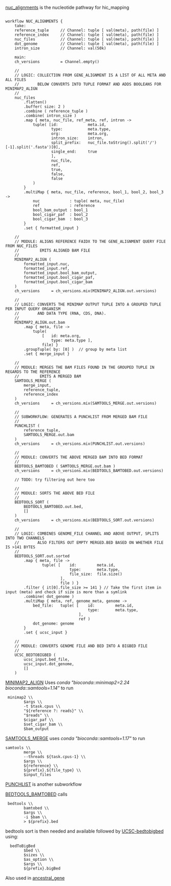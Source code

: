 [nuc_alignments](https://github.com/sanger-tol/treeval/blob/dev/subworkflows/local/nuc_alignments.nf) is the nucleotide pathway for hic_mapping

```

workflow NUC_ALIGNMENTS {
    take:
    reference_tuple     // Channel: tuple [ val(meta), path(file) ]
    reference_index     // Channel: tuple [ val(meta), path(file) ]
    nuc_files           // Channel: tuple [ val(meta), path(file) ]
    dot_genome          // Channel: tuple [ val(meta), path(file) ]
    intron_size         // Channel: val(50k)

    main:
    ch_versions         = Channel.empty()

    //
    // LOGIC: COLLECTION FROM GENE_ALIGNMENT IS A LIST OF ALL META AND ALL FILES
    //        BELOW CONVERTS INTO TUPLE FORMAT AND ADDS BOOLEANS FOR MINIMAP2_ALIGN
    //
    nuc_files
        .flatten()
        .buffer( size: 2 )
        .combine ( reference_tuple )
        .combine( intron_size )
        .map { meta, nuc_file, ref_meta, ref, intron ->
            tuple( [id:             meta.id,
                    type:           meta.type,
                    org:            meta.org,
                    intron_size:    intron,
                    split_prefix:   nuc_file.toString().split('/')[-1].split('.fasta')[0],
                    single_end:     true
                    ],
                    nuc_file,
                    ref,
                    true,
                    false,
                    false
            )
        }
        .multiMap { meta, nuc_file, reference, bool_1, bool_2, bool_3 ->
            nuc             : tuple( meta, nuc_file)
            ref             : reference
            bool_bam_output : bool_1
            bool_cigar_paf  : bool_2
            bool_cigar_bam  : bool_3
        }
        .set { formatted_input }

    //
    // MODULE: ALIGNS REFERENCE FAIDX TO THE GENE_ALIGNMENT QUERY FILE FROM NUC_FILES
    //         EMITS ALIGNED BAM FILE
    //
    MINIMAP2_ALIGN (
        formatted_input.nuc,
        formatted_input.ref,
        formatted_input.bool_bam_output,
        formatted_input.bool_cigar_paf,
        formatted_input.bool_cigar_bam
    )
    ch_versions     = ch_versions.mix(MINIMAP2_ALIGN.out.versions)

    //
    // LOGIC: CONVERTS THE MINIMAP OUTPUT TUPLE INTO A GROUPED TUPLE PER INPUT QUERY ORGANISM
    //        AND DATA TYPE (RNA, CDS, DNA).
    //
    MINIMAP2_ALIGN.out.bam
        .map { meta, file ->
            tuple(
                [   id: meta.org,
                    type: meta.type ],
                file) }
        .groupTuple( by: [0] )  // group by meta list
        .set { merge_input }

    //
    // MODULE: MERGES THE BAM FILES FOUND IN THE GROUPED TUPLE IN REGARDS TO THE REFERENCE
    //         EMITS A MERGED BAM
    SAMTOOLS_MERGE (
        merge_input,
        reference_tuple,
        reference_index
    )
    ch_versions     = ch_versions.mix(SAMTOOLS_MERGE.out.versions)

    //
    // SUBWORKFLOW: GENERATES A PUNCHLIST FROM MERGED BAM FILE
    //
    PUNCHLIST (
        reference_tuple,
        SAMTOOLS_MERGE.out.bam
    )
    ch_versions     = ch_versions.mix(PUNCHLIST.out.versions)

    //
    // MODULE: CONVERTS THE ABOVE MERGED BAM INTO BED FORMAT
    //
    BEDTOOLS_BAMTOBED ( SAMTOOLS_MERGE.out.bam )
    ch_versions     = ch_versions.mix(BEDTOOLS_BAMTOBED.out.versions)

    // TODO: try filtering out here too

    //
    // MODULE: SORTS THE ABOVE BED FILE
    //
    BEDTOOLS_SORT (
        BEDTOOLS_BAMTOBED.out.bed,
        []
    )
    ch_versions     = ch_versions.mix(BEDTOOLS_SORT.out.versions)

    //
    // LOGIC: COMBINES GENOME_FILE CHANNEL AND ABOVE OUTPUT, SPLITS INTO TWO CHANNELS
    //        ALSO FILTERS OUT EMPTY MERGED.BED BASED ON WHETHER FILE IS >141 BYTES
    //
    BEDTOOLS_SORT.out.sorted
        .map { meta, file ->
                tuple( [    id:         meta.id,
                            type:       meta.type,
                            file_size:  file.size()
                        ],
                        file ) }
        .filter { it[0].file_size >= 141 } // Take the first item in input (meta) and check if size is more than a symlink
        .combine( dot_genome )
        .multiMap { meta, ref, genome_meta, genome ->
            bed_file:   tuple( [    id:         meta.id,
                                    type:       meta.type,
                                ],
                                ref )
            dot_genome: genome
        }
        .set { ucsc_input }

    //
    // MODULE: CONVERTS GENOME FILE AND BED INTO A BIGBED FILE
    //
    UCSC_BEDTOBIGBED (
        ucsc_input.bed_file,
        ucsc_input.dot_genome,
        []
    )
```

[MINIMAP2_ALIGN](https://github.com/sanger-tol/treeval/blob/dev/modules/nf-core/minimap2/align/main.nf)
Uses *conda "bioconda::minimap2=2.24 bioconda::samtools=1.14"* to run

```
 minimap2 \\
        $args \\
        -t $task.cpus \\
        "${reference ?: reads}" \\
        "$reads" \\
        $cigar_paf \\
        $set_cigar_bam \\
        $bam_output
```

[SAMTOOLS_MERGE](https://github.com/sanger-tol/treeval/blob/dev/modules/nf-core/samtools/merge/main.nf) uses *conda "bioconda::samtools=1.17"* to run

```
samtools \\
        merge \\
        --threads ${task.cpus-1} \\
        $args \\
        ${reference} \\
        ${prefix}.${file_type} \\
        $input_files
```

[PUNCHLIST](punchlist) is another subworkflow

[BEDTOOLS_BAMTOBED](https://github.com/sanger-tol/treeval/blob/dev/modules/nf-core/bedtools/bamtobed/main.nf) calls

```
 bedtools \\
        bamtobed \\
        $args \\
        -i $bam \\
        > ${prefix}.bed
```

bedtools sort is then needed and available 
followed by [UCSC-bedtobigbed](https://open.bioqueue.org/home/knowledge/showKnowledge/sig/ucsc-bedtobigbed) using:

```
  bedToBigBed
        $bed \\
        $sizes \\
        $as_option \\
        $args \\
        ${prefix}.bigBed
```
Also used in [ancestral_gene](ancestral_gene)


